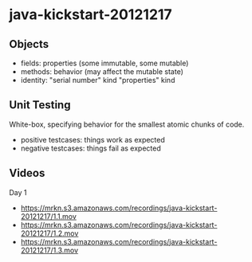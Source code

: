 java-kickstart-20121217
=======================

Objects
-------

  * fields: properties (some immutable, some mutable)
  * methods: behavior (may affect the mutable state)
  * identity:
    "serial number" kind
    "properties" kind

Unit Testing
------------

White-box, specifying behavior for the smallest atomic chunks of code.

  * positive testcases: things work as expected
  * negative testcases: things fail as expected

Videos
------

Day 1

  * https://mrkn.s3.amazonaws.com/recordings/java-kickstart-20121217/1.1.mov
  * https://mrkn.s3.amazonaws.com/recordings/java-kickstart-20121217/1.2.mov
  * https://mrkn.s3.amazonaws.com/recordings/java-kickstart-20121217/1.3.mov